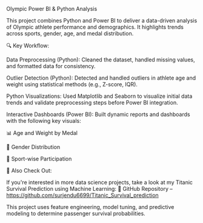 Olympic Power BI & Python Analysis

This project combines Python and Power BI to deliver a data-driven analysis of Olympic athlete performance and demographics. It highlights trends across sports, gender, age, and medal distribution.

🔍 Key Workflow:

Data Preprocessing (Python):
Cleaned the dataset, handled missing values, and formatted data for consistency.

Outlier Detection (Python):
Detected and handled outliers in athlete age and weight using statistical methods (e.g., Z-score, IQR).

Python Visualizations:
Used Matplotlib and Seaborn to visualize initial data trends and validate preprocessing steps before Power BI integration.

Interactive Dashboards (Power BI):
Built dynamic reports and dashboards with the following key visuals:

📊 Age and Weight by Medal

👥 Gender Distribution

🏅 Sport-wise Participation

🚀 Also Check Out:

If you're interested in more data science projects, take a look at my Titanic Survival Prediction using Machine Learning:
🔗 GitHub Repository – https://github.com/surjendu6699/Titanic_Survival_prediction

This project uses feature engineering, model tuning, and predictive modeling to determine passenger survival probabilities.
